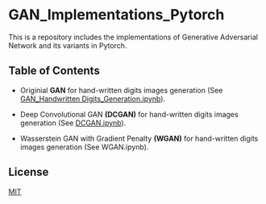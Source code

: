 # GAN_Implementations_Pytorch
This is a repository includes the implementations of Generative Adversarial Network and its variants in Pytorch. 
## Table of Contents
  * Originial **GAN** for hand-written digits images generation (See [GAN_Handwritten Digits_Generation.ipynb](https://github.com/HaolinTang/GAN_Implementations_Pytorch-/blob/main/GAN_Handwritten%20Digits_Generation.ipynb)).
  
  * Deep Convolutional GAN **(DCGAN)** for hand-written digits images generation (See [DCGAN.ipynb](https://github.com/HaolinTang/GAN_Implementations_Pytorch-/blob/main/DCGAN.ipynb)).
  
  * Wasserstein GAN with Gradient Penalty **(WGAN)** for hand-written digits images generation (See WGAN.ipynb). 





## License
[MIT](https://choosealicense.com/licenses/mit/)
